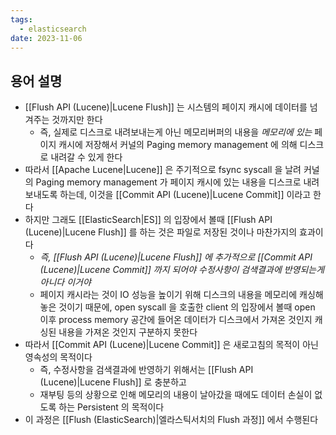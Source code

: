 ```yaml
---
tags:
  - elasticsearch
date: 2023-11-06
---
```

## 용어 설명

- [[Flush API (Lucene)|Lucene Flush]] 는 시스템의 페이지 캐시에 데이터를 넘겨주는 것까지만 한다
	- 즉, 실제로 디스크로 내려보내는게 아닌 메모리버퍼의 내용을 _메모리에 있는_ 페이지 캐시에 저장해서 커널의 Paging memory management 에 의해 디스크로 내려갈 수 있게 한다
- 따라서 [[Apache Lucene|Lucene]] 은 주기적으로 fsync syscall 을 날려 커널의 Paging memory management 가 페이지 캐시에 있는 내용을 디스크로 내려보내도록 하는데, 이것을 [[Commit API (Lucene)|Lucene Commit]] 이라고 한다
- 하지만 그래도 [[ElasticSearch|ES]] 의 입장에서 볼때 [[Flush API (Lucene)|Lucene Flush]] 를 하는 것은 파일로 저장된 것이나 마찬가지의 효과이다
	- _즉, [[Flush API (Lucene)|Lucene Flush]] 에 추가적으로 [[Commit API (Lucene)|Lucene Commit]] 까지 되어야 수정사항이 검색결과에 반영되는게 아니다 이거야_
	- 페이지 캐시라는 것이 IO 성능을 높이기 위해 디스크의 내용을 메모리에 캐싱해 놓은 것이기 때문에, open syscall 을 호출한 client 의 입장에서 볼때 open 이후 process memory 공간에 들어온 데이터가 디스크에서 가져온 것인지 캐싱된 내용을 가져온 것인지 구분하지 못한다
- 따라서 [[Commit API (Lucene)|Lucene Commit]] 은 새로고침의 목적이 아닌 영속성의 목적이다
	- 즉, 수정사항을 검색결과에 반영하기 위해서는 [[Flush API (Lucene)|Lucene Flush]] 로 충분하고
	- 재부팅 등의 상황으로 인해 메모리의 내용이 날아갔을 때에도 데이터 손실이 없도록 하는 Persistent 의 목적이다
- 이 과정은 [[Flush (ElasticSearch)|엘라스틱서치의 Flush 과정]] 에서 수행된다